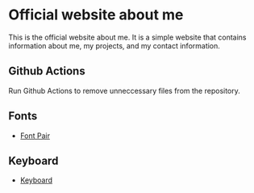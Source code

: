# Official website about me

This is the official website about me. It is a simple website that contains information about me, my projects, and my contact information.

## Github Actions

Run Github Actions to remove unneccessary files from the repository.

## Fonts

- [Font Pair](https://www.fontpair.co/pairings/noto-serif-noto-sans)

## Keyboard

- [Keyboard](https://kinesis-ergo.com/shop/advantage360-signature/)
